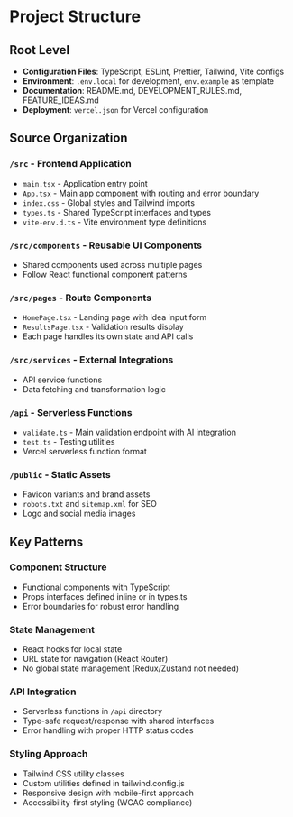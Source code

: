 # Project Structure

## Root Level
- **Configuration Files**: TypeScript, ESLint, Prettier, Tailwind, Vite configs
- **Environment**: `.env.local` for development, `env.example` as template
- **Documentation**: README.md, DEVELOPMENT_RULES.md, FEATURE_IDEAS.md
- **Deployment**: `vercel.json` for Vercel configuration

## Source Organization

### `/src` - Frontend Application
- `main.tsx` - Application entry point
- `App.tsx` - Main app component with routing and error boundary
- `index.css` - Global styles and Tailwind imports
- `types.ts` - Shared TypeScript interfaces and types
- `vite-env.d.ts` - Vite environment type definitions

### `/src/components` - Reusable UI Components
- Shared components used across multiple pages
- Follow React functional component patterns

### `/src/pages` - Route Components
- `HomePage.tsx` - Landing page with idea input form
- `ResultsPage.tsx` - Validation results display
- Each page handles its own state and API calls

### `/src/services` - External Integrations
- API service functions
- Data fetching and transformation logic

### `/api` - Serverless Functions
- `validate.ts` - Main validation endpoint with AI integration
- `test.ts` - Testing utilities
- Vercel serverless function format

### `/public` - Static Assets
- Favicon variants and brand assets
- `robots.txt` and `sitemap.xml` for SEO
- Logo and social media images

## Key Patterns

### Component Structure
- Functional components with TypeScript
- Props interfaces defined inline or in types.ts
- Error boundaries for robust error handling

### State Management
- React hooks for local state
- URL state for navigation (React Router)
- No global state management (Redux/Zustand not needed)

### API Integration
- Serverless functions in `/api` directory
- Type-safe request/response with shared interfaces
- Error handling with proper HTTP status codes

### Styling Approach
- Tailwind CSS utility classes
- Custom utilities defined in tailwind.config.js
- Responsive design with mobile-first approach
- Accessibility-first styling (WCAG compliance)